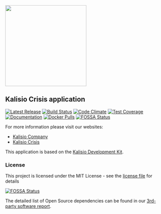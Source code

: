 <img src="https://s3.eu-central-1.amazonaws.com/kalisioscope/crisis/crisis-logo-color-512x128.png" width="256">

## Kalisio Crisis application

[![Latest Release](https://img.shields.io/github/v/tag/kalisio/crisis?sort=semver&label=latest)](https://github.com/kalisio/crisis/releases)
[![Build Status](https://app.travis-ci.com/kalisio/crisis.svg?branch=master)](https://app.travis-ci.com/kalisio/crisis)
[![Code Climate](https://codeclimate.com/github/kalisio/crisis/badges/gpa.svg)](https://codeclimate.com/github/kalisio/crisis)
[![Test Coverage](https://codeclimate.com/github/kalisio/crisis/badges/coverage.svg)](https://codeclimate.com/github/kalisio/crisis/coverage)
[![Documentation](https://img.shields.io/badge/documentation-available-brightgreen.svg)](https://kalisio.github.io/crisis/)
[![Docker Pulls](https://img.shields.io/docker/pulls/kalisio/crisis.svg)](https://hub.docker.com/r/kalisio/crisis/)
[![FOSSA Status](https://app.fossa.io/api/projects/git%2Bgithub.com%2Fkalisio%2Fcrisis.svg?type=shield)](https://app.fossa.io/projects/git%2Bgithub.com%2Fkalisio%2Fcrisis?ref=badge_shield)

For more information please visit our websites:
* [Kalisio Company](https://kalisio.com/)
* [Kalisio Crisis](https://kalisio.github.io/crisis/)

This application is based on the [Kalisio Development Kit](https://kalisio.github.io/kdk/).

### License

This project is licensed under the MIT License - see the [license file](./LICENSE.md) for details

[![FOSSA Status](https://app.fossa.io/api/projects/git%2Bgithub.com%2Fkalisio%2Fcrisis.svg?type=large)](https://app.fossa.io/projects/git%2Bgithub.com%2Fkalisio%2Fcrisis?ref=badge_large)

The detailed list of Open Source dependencies can be found in our [3rd-party software report](https://app.fossa.com/reports/840a6f25-c0e0-4700-88a3-feeed19beaff).
